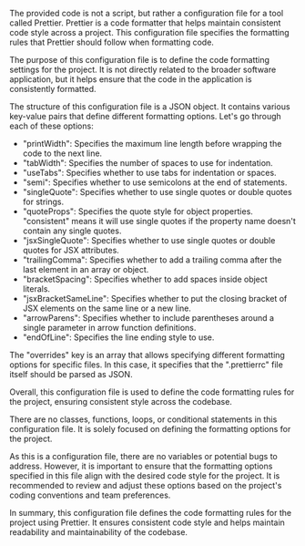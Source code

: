 The provided code is not a script, but rather a configuration file for a tool called Prettier. Prettier is a code formatter that helps maintain consistent code style across a project. This configuration file specifies the formatting rules that Prettier should follow when formatting code.

The purpose of this configuration file is to define the code formatting settings for the project. It is not directly related to the broader software application, but it helps ensure that the code in the application is consistently formatted.

The structure of this configuration file is a JSON object. It contains various key-value pairs that define different formatting options. Let's go through each of these options:

- "printWidth": Specifies the maximum line length before wrapping the code to the next line.
- "tabWidth": Specifies the number of spaces to use for indentation.
- "useTabs": Specifies whether to use tabs for indentation or spaces.
- "semi": Specifies whether to use semicolons at the end of statements.
- "singleQuote": Specifies whether to use single quotes or double quotes for strings.
- "quoteProps": Specifies the quote style for object properties. "consistent" means it will use single quotes if the property name doesn't contain any single quotes.
- "jsxSingleQuote": Specifies whether to use single quotes or double quotes for JSX attributes.
- "trailingComma": Specifies whether to add a trailing comma after the last element in an array or object.
- "bracketSpacing": Specifies whether to add spaces inside object literals.
- "jsxBracketSameLine": Specifies whether to put the closing bracket of JSX elements on the same line or a new line.
- "arrowParens": Specifies whether to include parentheses around a single parameter in arrow function definitions.
- "endOfLine": Specifies the line ending style to use.

The "overrides" key is an array that allows specifying different formatting options for specific files. In this case, it specifies that the ".prettierrc" file itself should be parsed as JSON.

Overall, this configuration file is used to define the code formatting rules for the project, ensuring consistent style across the codebase.

There are no classes, functions, loops, or conditional statements in this configuration file. It is solely focused on defining the formatting options for the project.

As this is a configuration file, there are no variables or potential bugs to address. However, it is important to ensure that the formatting options specified in this file align with the desired code style for the project. It is recommended to review and adjust these options based on the project's coding conventions and team preferences.

In summary, this configuration file defines the code formatting rules for the project using Prettier. It ensures consistent code style and helps maintain readability and maintainability of the codebase.